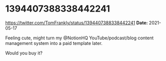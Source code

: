 # 1394407388338442241
https://twitter.com/TomFrankly/status/1394407388338442241
**Date:** 2021-05-17

Feeling cute, might turn my @NotionHQ YouTube/podcast/blog content management system into a paid template later.

Would you buy it?
